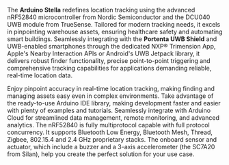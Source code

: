 <FeatureDescription>

The **Arduino Stella** redefines location tracking using the advanced nRF52840 microcontroller from Nordic Semiconductor and the DCU040 UWB module from TrueSense. Tailored for modern tracking needs, it excels in pinpointing warehouse assets, ensuring healthcare safety and automating smart buildings. Seamlessly integrating with the **Portenta UWB Shield** and UWB-enabled smartphones through the dedicated NXP® Trimension App, Apple's Nearby Interaction APIs or Android's UWB Jetpack library, it delivers robust finder functionality, precise point-to-point triggering and comprehensive tracking capabilities for applications demanding reliable, real-time location data.

</FeatureDescription>


<FeatureList>
<Feature title="TrueSense UWB module DCU040" image="world-map">
Enjoy pinpoint accuracy in real-time location tracking, making finding and managing assets easy even in complex environments. Take advantage of the ready-to-use Arduino IDE library, making development faster and easier with plenty of examples and tutorials.
Seamlessly integrate with Arduino Cloud for streamlined data management, remote monitoring, and advanced analytics.
  
<FeatureWrapper>
  <FeatureLink title="Datasheet" url="" download blank/>
</FeatureWrapper>
</Feature>

<Feature title="nRF52840 Arm® Cortex®-M4 32-bit processor" image="mcu">
The nRF52840 is fully multiprotocol capable with full protocol concurrency. It supports Bluetooth Low Energy, Bluetooth Mesh, Thread, Zigbee, 802.15.4 and 2.4 GHz proprietary stacks.
<FeatureWrapper>
  <FeatureLink title="Datasheet" url="https://docs.nordicsemi.com/bundle/ps_nrf52840/page/keyfeatures_html5.html" download blank/>
</FeatureWrapper>
</Feature>

<Feature title="Sensor and actuator" image="accelerometer">
The onboard sensor and actuator, which include a buzzer and a 3-axis accelerometer (the SC7A20 from Silan), help you create the perfect solution for your use case.

<FeatureWrapper>
  <FeatureLink title="Datasheet" url="" download blank/>
</FeatureWrapper>
</Feature>



</FeatureList>

